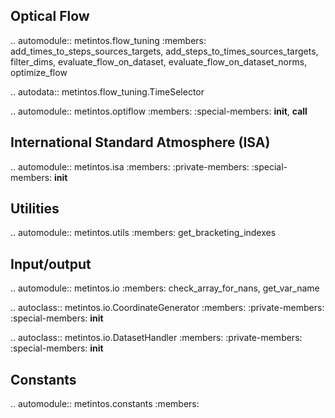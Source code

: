 
Optical Flow
------------

.. automodule:: metintos.flow_tuning
   :members: add_times_to_steps_sources_targets, add_steps_to_times_sources_targets, filter_dims, evaluate_flow_on_dataset, evaluate_flow_on_dataset_norms, optimize_flow

.. autodata:: metintos.flow_tuning.TimeSelector

.. automodule:: metintos.optiflow
   :members:
   :special-members: __init__, __call__

International Standard Atmosphere (ISA)
---------------------------------------

.. automodule:: metintos.isa
   :members:
   :private-members:
   :special-members: __init__

Utilities
---------

.. automodule:: metintos.utils
   :members: get_bracketing_indexes

Input/output
------------

.. automodule:: metintos.io
   :members: check_array_for_nans, get_var_name

.. autoclass:: metintos.io.CoordinateGenerator
   :members:
   :private-members:
   :special-members: __init__

.. autoclass:: metintos.io.DatasetHandler
   :members:
   :private-members:
   :special-members: __init__

Constants
---------

.. automodule:: metintos.constants
   :members:

